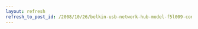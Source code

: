 ```yaml
---
layout: refresh
refresh_to_post_id: /2008/10/26/belkin-usb-network-hub-model-f5l009-control-center-cant-find-the-belkin-usb-network-hub
---
```

